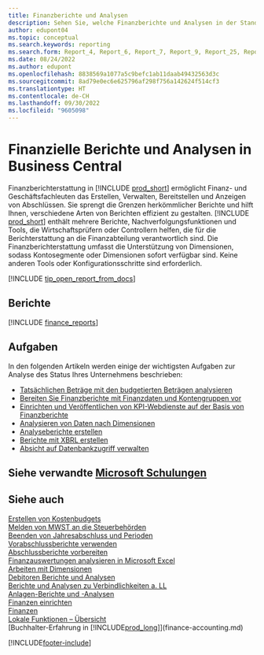 ```yaml
---
title: Finanzberichte und Analysen
description: Sehen Sie, welche Finanzberichte und Analysen in der Standardversion von Business Central verfügbar sind, damit Sie den Überblick über Ihr Geschäft behalten. Verwenden Sie Bericht 38 für Gewinn- und Verlustberichte (G+V).
author: edupont04
ms.topic: conceptual
ms.search.keywords: reporting
ms.search.form: Report_4, Report_6, Report_7, Report_9, Report_25, Report_38
ms.date: 08/24/2022
ms.author: edupont
ms.openlocfilehash: 8838569a1077a5c9befc1ab11daab49432563d3c
ms.sourcegitcommit: 8ad79e0ec6e625796af298f756a142624f514cf3
ms.translationtype: HT
ms.contentlocale: de-CH
ms.lasthandoff: 09/30/2022
ms.locfileid: "9605098"
---
```

# <a name="financial-reports-and-analytics-in-business-central"></a>Finanzielle Berichte und Analysen in Business Central

Finanzberichterstattung in [!INCLUDE [prod_short](includes/prod_short.md)] ermöglicht Finanz- und Geschäftsfachleuten das Erstellen, Verwalten, Bereitstellen und Anzeigen von Abschlüssen. Sie sprengt die Grenzen herkömmlicher Berichte und hilft Ihnen, verschiedene Arten von Berichten effizient zu gestalten. [!INCLUDE [prod_short](includes/prod_short.md)] enthält mehrere Berichte, Nachverfolgungsfunktionen und Tools, die Wirtschaftsprüfern oder Controllern helfen, die für die Berichterstattung an die Finanzabteilung verantwortlich sind. Die Finanzberichterstattung umfasst die Unterstützung von Dimensionen, sodass Kontosegmente oder Dimensionen sofort verfügbar sind. Keine anderen Tools oder Konfigurationsschritte sind erforderlich.  

[!INCLUDE [tip_open_report_from_docs](includes/tip-open-report-from-docs.md)]

## <a name="reports"></a>Berichte

[!INCLUDE [finance_reports](includes/finance-reports-include.md)]

## <a name="tasks"></a>Aufgaben

In den folgenden Artikeln werden einige der wichtigsten Aufgaben zur Analyse des Status Ihres Unternehmens beschrieben:

* [Tatsächlichen Beträge mit den budgetierten Beträgen analysieren](bi-how-analyze-actual-versus-budget.md)  
* [Bereiten Sie Finanzberichte mit Finanzdaten und Kontengruppen vor](bi-how-work-account-schedule.md)  
* [Einrichten und Veröffentlichen von KPI-Webdienste auf der Basis von Finanzberichte](bi-how-to-set-up-and-publish-kpi-web-services-based-on-account-schedules.md)  
* [Analysieren von Daten nach Dimensionen](bi-how-analyze-data-dimension.md)  
* [Analyseberichte erstellen](bi-how-create-analysis-views-reports.md)  
* [Berichte mit XBRL erstellen](bi-create-reports-with-xbrl.md)  
* [Absicht auf Datenbankzugriff verwalten](admin-data-access-intent.md)  

## <a name="see-related-microsoft-training"></a>Siehe verwandte [Microsoft Schulungen](/training/paths/create-financial-reports-dynamics-365-business-central/)

## <a name="see-also"></a>Siehe auch 

[Erstellen von Kostenbudgets](finance-create-cost-budgets.md)  
[Melden von MWST an die Steuerbehörden](finance-how-report-vat.md)  
[Beenden von Jahresabschluss und Perioden](year-close-years-periods.md)  
[Vorabschlussberichte verwenden](year-prepare-preclose-reports.md)  
[Abschlussberichte vorbereiten](year-prepare-close-statement.md)  
[Finanzauswertungen analysieren in Microsoft Excel](finance-analyze-excel.md)  
[Arbeiten mit Dimensionen](finance-dimensions.md)  
[Debitoren Berichte und Analysen](receivables-reports.md)  
[Berichte und Analysen zu Verbindlichkeiten a. LL](payables-reports.md)  
[Anlagen-Berichte und -Analysen](fa-reports.md)  
[Finanzen einrichten](finance-setup-finance.md)  
[Finanzen](finance.md)  
[Lokale Funktionen – Übersicht](about-localization.md)  
[Buchhalter-Erfahrung in [!INCLUDE[prod_long](includes/prod_long.md)]](finance-accounting.md)  


[!INCLUDE[footer-include](includes/footer-banner.md)]
